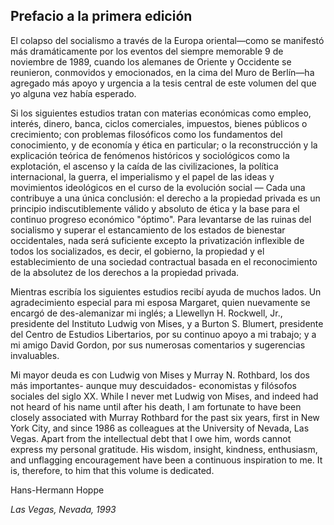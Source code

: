 ## Prefacio a la primera edición

El colapso del socialismo a través de la Europa oriental—como se manifestó más dramáticamente por los eventos del siempre memorable 9 de noviembre de 1989, cuando los alemanes de Oriente y Occidente se reunieron, conmovidos y emocionados, en la cima del Muro de Berlín—ha agregado más apoyo y urgencia a la tesis central de este volumen del que yo alguna vez había esperado.

Si los siguientes estudios tratan con materias económicas como empleo, interés, dinero, banca, ciclos comerciales, impuestos, bienes públicos o crecimiento; con problemas filosóficos como los fundamentos del conocimiento, y de economía y ética en particular; o la reconstrucción y la explicación teórica de fenómenos históricos y sociológicos como la explotación, el ascenso y la caída de las civilizaciones, la política internacional, la guerra, el imperialismo y el papel de las ideas y movimientos ideológicos en el curso de la evolución social — Cada una contribuye a una única conclusión: el derecho a la propiedad privada es un principio indiscutiblemente válido y absoluto de ética y la base para el continuo progreso económico "óptimo". Para levantarse de las ruinas del socialismo y superar el estancamiento de los estados de bienestar occidentales, nada será suficiente excepto la privatización inflexible de todos los socializados, es decir, el gobierno, la propiedad y el establecimiento de una sociedad contractual basada en el reconocimiento de la absolutez de los derechos a la propiedad privada.

Mientras escribía los siguientes estudios recibí ayuda de muchos lados. Un agradecimiento especial para mi esposa Margaret, quien nuevamente se encargó de des-alemanizar mi inglés; a Llewellyn H. Rockwell, Jr., presidente del Instituto Ludwig von Mises, y a Burton S. Blumert, presidente del Centro de Estudios Libertarios, por su continuo apoyo a mi trabajo; y a mi amigo David Gordon, por sus numerosas comentarios y sugerencias invaluables.

Mi mayor deuda es con Ludwig von Mises y Murray N. Rothbard, los dos más importantes- aunque muy descuidados- economistas y filósofos sociales del siglo XX. While I never met Ludwig von Mises, and indeed had not heard of his name until after his death, I am fortunate to have been closely associated with Murray Rothbard for the past six years, first in New York City, and since 1986 as colleagues at the University of Nevada, Las Vegas. Apart from the intellectual debt that I owe him, words cannot express my personal gratitude. His wisdom, insight, kindness, enthusiasm, and unflagging encouragement have been a continuous inspiration to me. It is, therefore, to him that this volume is dedicated.

Hans-Hermann Hoppe

*Las Vegas, Nevada, 1993*